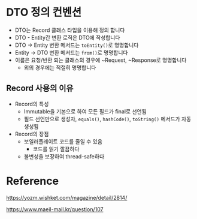 # DTO 정의 컨벤션

- DTO는 Record 클래스 타입을 이용해 정의 합니다
- DTO - Entity간 변환 로직은 DTO에 작성합니다
- DTO -> Entity 변환 메서드는 `toEntity()`로 명명합니다
- Entity -> DTO 변환 메서드는 `from()`로 명명합니다
- 이름은 요청/반환 되는 클래스의 경우에 ~Request, ~Response로 명명합니다
  - 외의 경우에는 적절히 명명합니다

## Record 사용의 이유

- Record의 특성
  - Immutable을 기본으로 하여 모든 필드가 final로 선언됨
  - 필드 선언만으로 생성자, `equals()`, `hashCode()`, `toString()` 메서드가 자동 생성됨
- Record의 장점
  - 보일러플레이트 코드를 줄일 수 있음
    - 코드를 읽기 깔끔하다
  - 불변성을 보장하여 thread-safe하다

# Reference

https://yozm.wishket.com/magazine/detail/2814/

https://www.maeil-mail.kr/question/107
